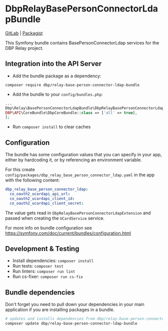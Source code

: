 # DbpRelayBasePersonConnectorLdapBundle

[GitLab](https://gitlab.tugraz.at/dbp/relay/dbp-relay-base-person-connector-ldap-bundle) | [Packagist](https://packagist.org/packages/dbp/relay-base-person-connector-ldap-bundle)

This Symfony bundle contains BasePersonConnectorLdap services for the DBP Relay project.

## Integration into the API Server

* Add the bundle package as a dependency:

```
composer require dbp/relay-base-person-connector-ldap-bundle
```

* Add the bundle to your `config/bundles.php`:

```php
...
Dbp\Relay\BasePersonConnectorLdapBundle\DbpRelayBasePersonConnectorLdapBundle::class => ['all' => true],
DBP\API\CoreBundle\DbpCoreBundle::class => ['all' => true],
];
```

* Run `composer install` to clear caches

## Configuration

The bundle has some configuration values that you can specify in your
app, either by hardcoding it, or by referencing an environment variable.

For this create `config/packages/dbp_relay_base_person_connector_ldap.yaml` in the app with the following
content:

```yaml
dbp_relay_base_person_connector_ldap:
  co_oauth2_ucardapi_api_url:
  co_oauth2_ucardapi_client_id:
  co_oauth2_ucardapi_client_secret:
```

The value gets read in `DbpRelayBasePersonConnectorLdapExtension` and passed when creating the
`UCardService` service.

For more info on bundle configuration see
https://symfony.com/doc/current/bundles/configuration.html

## Development & Testing

* Install dependencies: `composer install`
* Run tests: `composer test`
* Run linters: `composer run lint`
* Run cs-fixer: `composer run cs-fix`

## Bundle dependencies

Don't forget you need to pull down your dependencies in your main application if you are installing packages in a bundle.

```bash
# updates and installs dependencies from dbp/relay-base-person-connector-ldap-bundle
composer update dbp/relay-base-person-connector-ldap-bundle
```

